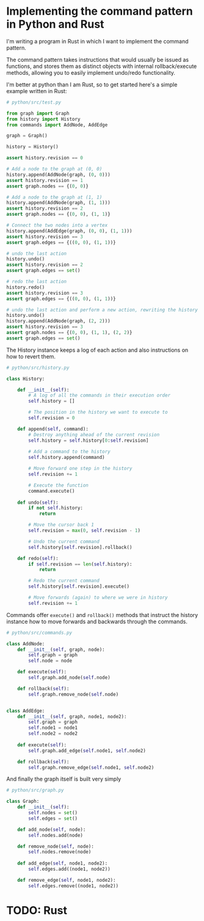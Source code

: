 # Implementing the command pattern in Python and Rust

I'm writing a program in Rust in which I want to implement the command pattern.

The command pattern takes instructions that would usually be issued as functions, and stores them as distinct objects with internal rollback/execute methods, allowing you to easily implement undo/redo functionality.

I'm better at python than I am Rust, so to get started here's a simple example written in Rust:

```python
# python/src/test.py

from graph import Graph
from history import History
from commands import AddNode, AddEdge

graph = Graph()

history = History()

assert history.revision == 0

# Add a node to the graph at (0, 0)
history.append(AddNode(graph, (0, 0)))
assert history.revision == 1
assert graph.nodes == {(0, 0)}

# Add a node to the graph at (1, 1)
history.append(AddNode(graph, (1, 1)))
assert history.revision == 2
assert graph.nodes == {(0, 0), (1, 1)}

# Connect the two nodes into a vertex
history.append(AddEdge(graph, (0, 0), (1, 1)))
assert history.revision == 3
assert graph.edges == {((0, 0), (1, 1))}

# undo the last action
history.undo()
assert history.revision == 2
assert graph.edges == set()

# redo the last action
history.redo()
assert history.revision == 3
assert graph.edges == {((0, 0), (1, 1))}

# undo the last action and perform a new action, rewriting the history
history.undo()
history.append(AddNode(graph, (2, 2)))
assert history.revision == 3
assert graph.nodes == {(0, 0), (1, 1), (2, 2)}
assert graph.edges == set()

```

The History instance keeps a log of each action and also instructions on how to revert them. 

```python
# python/src/history.py

class History:

    def __init__(self):
        # A log of all the commands in their execution order
        self.history = []

        # The position in the history we want to execute to
        self.revision = 0

    def append(self, command):
        # Destroy anything ahead of the current revision
        self.history = self.history[0:self.revision]
        
        # Add a command to the history
        self.history.append(command)

        # Move forward one step in the history
        self.revision += 1

        # Execute the function
        command.execute()
    
    def undo(self):
        if not self.history:
            return

        # Move the cursor back 1
        self.revision = max(0, self.revision - 1)

        # Undo the current command
        self.history[self.revision].rollback()

    def redo(self):
        if self.revision == len(self.history):
            return

        # Redo the current command
        self.history[self.revision].execute()

        # Move forwards (again) to where we were in history
        self.revision += 1

```

Commands offer `execute()` and `rollback()` methods that instruct the history instance how to move forwards and backwards through the commands.

```python
# python/src/commands.py

class AddNode:
    def __init__(self, graph, node):
        self.graph = graph
        self.node = node

    def execute(self):
        self.graph.add_node(self.node)

    def rollback(self):
        self.graph.remove_node(self.node)


class AddEdge:
    def __init__(self, graph, node1, node2):
        self.graph = graph
        self.node1 = node1
        self.node2 = node2
    
    def execute(self):
        self.graph.add_edge(self.node1, self.node2)

    def rollback(self):
        self.graph.remove_edge(self.node1, self.node2)

```

And finally the graph itself is built very simply

```python
# python/src/graph.py

class Graph:
    def __init__(self):
        self.nodes = set()
        self.edges = set()

    def add_node(self, node):
        self.nodes.add(node)

    def remove_node(self, node):
        self.nodes.remove(node)
    
    def add_edge(self, node1, node2):
        self.edges.add((node1, node2))

    def remove_edge(self, node1, node2):
        self.edges.remove((node1, node2))

```


# TODO: Rust
